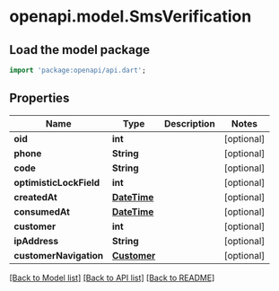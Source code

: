 # openapi.model.SmsVerification

## Load the model package
```dart
import 'package:openapi/api.dart';
```

## Properties
Name | Type | Description | Notes
------------ | ------------- | ------------- | -------------
**oid** | **int** |  | [optional] 
**phone** | **String** |  | [optional] 
**code** | **String** |  | [optional] 
**optimisticLockField** | **int** |  | [optional] 
**createdAt** | [**DateTime**](DateTime.md) |  | [optional] 
**consumedAt** | [**DateTime**](DateTime.md) |  | [optional] 
**customer** | **int** |  | [optional] 
**ipAddress** | **String** |  | [optional] 
**customerNavigation** | [**Customer**](Customer.md) |  | [optional] 

[[Back to Model list]](../README.md#documentation-for-models) [[Back to API list]](../README.md#documentation-for-api-endpoints) [[Back to README]](../README.md)


